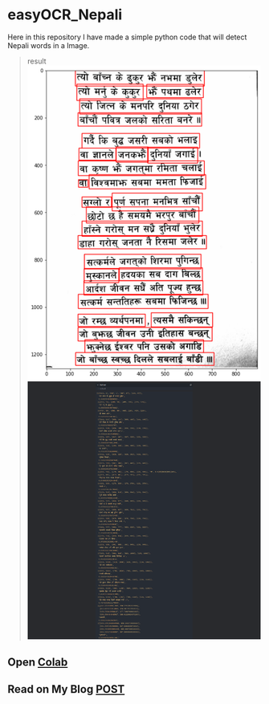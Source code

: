 # easyOCR_Nepali
Here in this repository I have made a simple python code that will detect Nepali words in a Image. 
> result <br>
![result](ocr.png)
![TEXT](OCR1.png)
## Open [Colab](https://colab.research.google.com/drive/1DGl0lEwYvWOlm2yBKXK2cJ18YRTgu-E_?usp=sharing)

## Read on My Blog [POST](https://sumityadav.com.np/nepali_ocr/)



